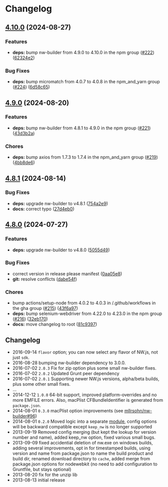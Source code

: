 # Changelog

## [4.10.0](https://github.com/nwjs/grunt-nw-builder/compare/v4.9.0...v4.10.0) (2024-08-27)


### Features

* **deps:** bump nw-builder from 4.9.0 to 4.10.0 in the npm group ([#222](https://github.com/nwjs/grunt-nw-builder/issues/222)) ([62324e2](https://github.com/nwjs/grunt-nw-builder/commit/62324e2e388b8a306cce4fa0a4f1434a13d9d44c))


### Bug Fixes

* **deps:** bump micromatch from 4.0.7 to 4.0.8 in the npm_and_yarn group ([#224](https://github.com/nwjs/grunt-nw-builder/issues/224)) ([6d58c65](https://github.com/nwjs/grunt-nw-builder/commit/6d58c656bc746cd0e7aef7fa96caf9ac1a823404))

## [4.9.0](https://github.com/nwjs/grunt-nw-builder/compare/v4.8.1...v4.9.0) (2024-08-20)


### Features

* **deps:** bump nw-builder from 4.8.1 to 4.9.0 in the npm group ([#221](https://github.com/nwjs/grunt-nw-builder/issues/221)) ([43d3b2a](https://github.com/nwjs/grunt-nw-builder/commit/43d3b2ade1329ecdf73405476e5c14cf930a4fcb))


### Chores

* **deps:** bump axios from 1.7.3 to 1.7.4 in the npm_and_yarn group ([#219](https://github.com/nwjs/grunt-nw-builder/issues/219)) ([4bb8de6](https://github.com/nwjs/grunt-nw-builder/commit/4bb8de605da78e05190685a8baf065997a687894))

## [4.8.1](https://github.com/nwjs/grunt-nw-builder/compare/v4.8.0...v4.8.1) (2024-08-14)


### Bug Fixes

* **deps:** upgrade nw-builder to v4.8.1 ([754a2e9](https://github.com/nwjs/grunt-nw-builder/commit/754a2e9e8adb00ab85c704fa613cc2e860ca0045))
* **docs:** correct typo ([27d4eb0](https://github.com/nwjs/grunt-nw-builder/commit/27d4eb081fb4001a93793a2381102b7e188b2d9f))

## [4.8.0](https://github.com/nwjs/grunt-nw-builder/compare/v4.7.8...v4.8.0) (2024-07-27)


### Features

* **deps:** upgrade nw-builder to v4.8.0 ([5055d49](https://github.com/nwjs/grunt-nw-builder/commit/5055d492dd465dea8715fc11655212dc59239f55))


### Bug Fixes

* correct version in release please manifest ([0aa05e8](https://github.com/nwjs/grunt-nw-builder/commit/0aa05e84d726a6b4b1f0f4a195212a00dcc0f9dc))
* **git:** resolve conflicts ([dabe54f](https://github.com/nwjs/grunt-nw-builder/commit/dabe54fb259ddb1993c675a110374fa640ff2672))


### Chores

* bump actions/setup-node from 4.0.2 to 4.0.3 in /.github/workflows in the gha group ([#215](https://github.com/nwjs/grunt-nw-builder/issues/215)) ([43f6a97](https://github.com/nwjs/grunt-nw-builder/commit/43f6a976ce3d62a25ed1bc0a03f427fff3d39b03))
* **deps:** bump selenium-webdriver from 4.22.0 to 4.23.0 in the npm group ([#216](https://github.com/nwjs/grunt-nw-builder/issues/216)) ([32eb170](https://github.com/nwjs/grunt-nw-builder/commit/32eb170eda20db5c97e795811faf197546aae566))
* **docs:** move changelog to root ([81c9397](https://github.com/nwjs/grunt-nw-builder/commit/81c9397b9c816095eba2769d03bd0cd8eb4e10f1))

## Changelog

- 2016-09-14 `flavor` option; you can now select any flavor of NW.js, not just `sdk`.
- 2016-08-28 bumping nw-builder dependency to 3.0.0.
- 2016-07-02 `2.0.3` Fix for zip option plus some small nw-builder fixes.
- 2016-07-02 `2.0.2` Updated Grunt peer dependency
- 2016-07-02 `2.0.1` Supporting newer NW.js versions, alpha/beta builds, plus some other small fixes.
- ...
- 2014-12-12 `1.0.0` 64-bit support, improved platform-overrides and no more EMFILE errors. Also, macPlist CFBundleIdentifier is generated from `package.json`.
- 2014-08-01 `0.3.0` macPlist option improvements (see [mllrsohn/nw-builder#96](https://github.com/mllrsohn/nw-builder/pull/96))
- 2014-08-01 `0.2.0` Moved logic into a separate [module](https://github.com/mllrsohn/nw-builder), config options will be backward compatible except `keep_nw` is no longer supported
- 2013-09-19 Removed config merging (but kept the lookup for version number and name), added keep_nw option, fixed various small bugs.
- 2013-09-09 fixed accidential deletion of nw.exe on windows builds, adding several improvements, opt in for timestamped builds, using version and name from package.json to name the build product and build dir, renamed download directory to `cache`, added merge from package.json options for nodewebkit (no need to add configuration to Gruntfile, but stays optional)
- 2013-08-20 fix for the unzip lib
- 2013-08-13 initial release
